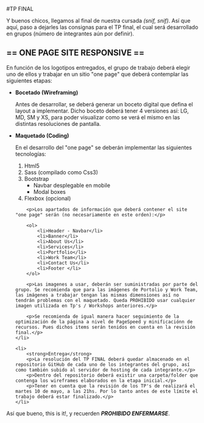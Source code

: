 #TP FINAL

<p>Y buenos chicos, llegamos al final de nuestra cursada <em>(snif, snif)</em>. Así que aquí, paso a dejarles las consignas para el TP final, el cual será desarrollado en grupos (número de integrantes aún por definir).</p>

<h2>== ONE PAGE SITE RESPONSIVE ==</h2>

<p>En función de los logotipos entregados, el grupo de trabajo deberá elegir uno de ellos y trabajar en un sitio "one page" que deberá contemplar las siguientes etapas:</p>

<ul>
	<li>
		<strong>Bocetado (Wireframing)</strong>
		<p>Antes de desarrollar, se deberá generar un boceto digital que defina el layout a implementar. Dicho boceto deberá tener 4 versiones así: LG, MD, SM y XS, para poder visualizar como se verá el mismo en las distintas resoluciones de pantalla.</p>
	</li>
	<li>
		<strong>Maquetado (Coding)</strong>
		<p>En el desarrollo del "one page" se deberán implementar las siguientes tecnologías:</p>
		<ol>
		<li>Html5</li>
		<li>Sass (compilado como Css3)</li>
		<li>Bootstrap 
			<ul>
				<li>Navbar desplegable en mobile</li>
				<li>Modal boxes</li>
			</ul>
		</li>
		<li>Flexbox (opcional)</li>
		</ol>

		<p>Los apartados de información que deberá contener el site "one page" serán (no necesariamente en este orden):</p>
		
		<ol>
			<li>Header - Navbar</li>
			<li>Banner</li>
			<li>About Us</li>
			<li>Services</li>
			<li>Portfolio</li>
			<li>Work Team</li>
			<li>Contact Us</li>
			<li>Footer </li>
		</ol>

		<p>Las imagenes a usar, deberán ser suministradas por parte del grupo. Se recomienda que para las imágenes de Portolio y Work Team, las imágenes a trabajar tengan las mismas dimensiones así no tendrán problemas con el maquetado. Queda PROHIBIDO usar cualquier imagen utilizada en Tp's / Workshops anteriores.</p>

		<p>Se recomienda de igual manera hacer seguimiento de la optimización de la página a nivel de PageSpeed y minificaciónn de recursos. Pues dichos items serán tenidos en cuenta en la revisión final.</p>
	</li>

	<li>
		<strong>Entrega</strong>
		<p>La resolución del TP FINAL deberá quedar almacenado en el repositorio GitHub de cada uno de los integrantes del grupo, así como también subido al servidor de hosting de cada integrante.</p>
		<p>Dentro del repositorio deberá existir una carpeta/folder que contenga los wireframes elaborados en la etapa inicial.</p>
		<p>Tener en cuenta que la revisión de los TP's de realizará el martes 10 de mayo, a las 21hs. Por lo tanto antes de este límite el trabajo deberá estar finalizado.</p>
	</li>
</ul>

<p>Así que bueno, this is it!, y recuerden <strong><em>PROHIBIDO ENFERMARSE</em></strong>.</p>
